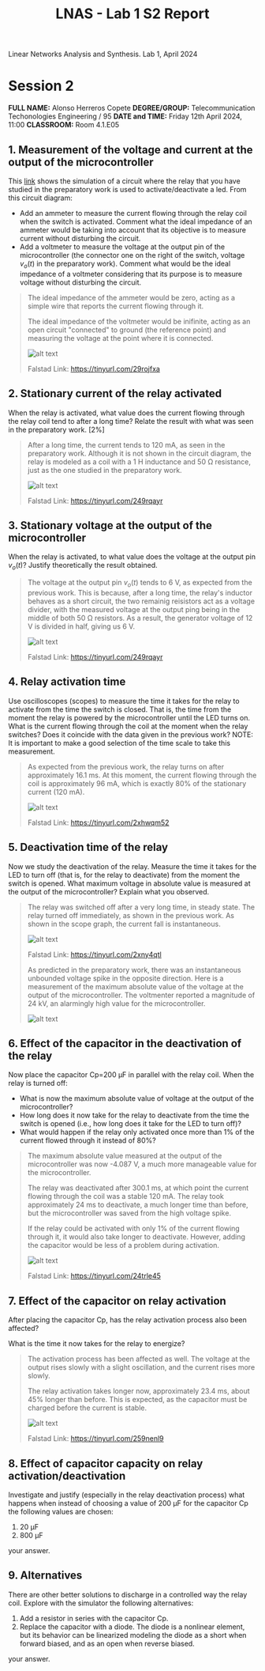 ﻿---
title: LNAS - Lab 1 S2 Report
---

<style>
:root {
    --markdown-font-family: "Times New Roman", Times, serif;
    --markdown-font-size: 10.5pt;
    --vscode-textBlockQuote-border: #9599e1;
}
</style>

<p class="supt1 center">Linear Networks Analysis and Synthesis. Lab 1, April 2024</p>

# Session 2

**FULL NAME:** Alonso Herreros Copete
**DEGREE/GROUP:** Telecommunication Techonologies Engineering / 95
**DATE and TIME:** Friday 12th April 2024, 11:00
**CLASSROOM:** Room 4.1.E05

## 1. Measurement of the voltage and current at the output of the microcontroller

This [link](https://tinyurl.com/28rkgpau) shows the simulation of a circuit where the relay that you have
studied in the preparatory work is used to activate/deactivate a led. From this circuit diagram:

* Add an ammeter to measure the current flowing through the relay coil when the switch is activated. Comment
  what the ideal impedance of an ammeter would be taking into account that its objective is to measure current
  without disturbing the circuit.
* Add a voltmeter to measure the voltage at the output pin of the microcontroller (the connector one on the
  right of the switch, voltage $v_o(t)$ in the preparatory work). Comment what would be the ideal impedance of
  a voltmeter considering that its purpose is to measure voltage without disturbing the circuit.

> The ideal impedance of the ammeter would be zero, acting as a simple wire that reports the current flowing
> through it.
>
> The ideal impedance of the voltmeter would be inifinite, acting as an open circuit "connected" to ground
> (the reference point) and measuring the voltage at the point where it is connected.
>
> ![alt text](img/fig_2.2.1.1.png)
>
> <p class="caption center">
> Falstad Link: <a href="https://tinyurl.com/29rojfxa">https://tinyurl.com/29rojfxa</a>
> </p>

## 2. Stationary current of the relay activated
When the relay is activated, what value does the current flowing through the relay coil tend to after a long
time? Relate the result with what was seen in the preparatory work. [2%]

> After a long time, the current tends to 120 mA, as seen in the preparatory work. Although it is not shown in
> the circuit diagram, the relay is modeled as a coil with a 1 H inductance and 50 Ω resistance, just as the
> one studied in the preparatory work.
>
> ![alt text](img/fig_2.2.2.1.png)
>
> <p class="caption center">
> Falstad Link: <a href="https://tinyurl.com/249rqayr">https://tinyurl.com/249rqayr</a>
> </p>

## 3. Stationary voltage at the output of the microcontroller
When the relay is activated, to what value does the voltage at the output pin $v_o(t)$? Justify theoretically
the result obtained.

> The voltage at the output pin $v_o(t)$ tends to 6 V, as expected from the previous work. This is because,
> after a long time, the relay's inductor behaves as a short circuit, the two remainig reisistors act as a
> voltage divider, with the measured voltage at the output ping being in the middle of both 50 Ω resistors.
> As a result, the generator voltage of 12 V is divided in half, giving us 6 V.
>
> ![alt text](img/fig_2.2.2.1.png)
>
> <p class="caption center">
> Falstad Link: <a href="https://tinyurl.com/249rqayr">https://tinyurl.com/249rqayr</a>
> </p>

## 4. Relay activation time
Use oscilloscopes (scopes) to measure the time it takes for the relay to activate from the time the switch is
closed. That is, the time from the moment the relay is powered by the microcontroller until the LED turns on.
What is the current flowing through the coil at the moment when the relay switches? Does it coincide with the
data given in the previous work? NOTE: It is important to make a good selection of the time scale to take this
measurement.

> As expected from the previous work, the relay turns on after approximately 16.1 ms. At this moment, the
> current flowing through the coil is approximately 96 mA, which is exactly 80% of the stationary current
> (120 mA).
>
> ![alt text](img/fig_2.2.4.1.png)
>
> <p class="caption center">
> Falstad Link: <a href="https://tinyurl.com/2xhwqm52">https://tinyurl.com/2xhwqm52</a>
> </p>

## 5. Deactivation time of the relay
Now we study the deactivation of the relay. Measure the time it takes for the LED to turn off (that is, for
the relay to deactivate) from the moment the switch is opened. What maximum voltage in absolute value is
measured at the output of the microcontroller? Explain what you observed.

> The relay was switched off after a very long time, in steady state. The relay turned off immediately, as
> shown in the previous work. As shown in the scope graph, the current fall is instantaneous.
>
> ![alt text](img/fig_2.2.5.1.png)
> <p class="caption center">
>    Falstad Link: <a href="https://tinyurl.com/2xny4qtl">https://tinyurl.com/2xny4qtl</a>
> </p>
>
> As predicted in the preparatory work, there was an instantaneous unbounded voltage spike in the opposite
> direction. Here is a measurement of the maximum absolute value of the voltage at the output of the
> microcontroller. The voltmenter reported a magnitude of 24 kV, an alarmingly high value for the
> microcontroller.
>
> ![alt text](img/fig_2.2.5.2.png)

## 6. Effect of the capacitor in the deactivation of the relay
Now place the capacitor Cp=200 µF in parallel with the relay coil. When the relay is turned off:

* What is now the maximum absolute value of voltage at the output of the microcontroller?
* How long does it now take for the relay to deactivate from the time the switch is opened (i.e., how long
  does it take for the LED to turn off)?
* What would happen if the relay only activated once more than 1% of the current flowed through it instead of
  80%?

> The maximum absolute value measured at the output of the microcontroller was now -4.087 V, a much more
> manageable value for the microcontroller.
>
> The relay was deactivated after 300.1 ms, at which point the current flowing through the coil was a stable
> 120 mA. The relay took approximately 24 ms to deactivate, a much longer time than before, but the
> microcontroller was saved from the high voltage spike.
>
> If the relay could be activated with only 1% of the current flowing through it, it would also take longer to
> deactivate. However, adding the capacitor would be less of a problem during activation.
>
> ![alt text](img/fig_2.2.6.1.png)
> <p class="caption center">
>     Falstad Link: <a href="https://tinyurl.com/24trle45">https://tinyurl.com/24trle45</a>
> </p>

## 7. Effect of the capacitor on relay activation
After placing the capacitor Cp, has the relay activation process also been affected?

What is the time it now takes for the relay to energize?

> The activation process has been affected as well. The voltage at the output rises slowly with a slight
> oscillation, and the current rises more slowly.
>
> The relay activation takes longer now, approximately 23.4 ms, about 45% longer than before. This is
> expected, as the capacitor must be charged before the current is stable.
>
> ![alt text](img/fig_2.2.7.1.png)
> <p class="caption center">
>     Falstad Link: <a href="https://tinyurl.com/259nenl9">https://tinyurl.com/259nenl9</a>
> </p>

## 8. Effect of capacitor capacity on relay activation/deactivation
Investigate and justify (especially in the relay deactivation process) what happens when instead of choosing a
value of 200 µF for the capacitor Cp the following values ​​are chosen:

1. 20 µF
2. 800 µF

<!-- TODO: Insert the screenshot(s) here and, optionally, the link(s). -->

<!-- TODO: Insert here the explanation of what is observed in the screenshot and the reasoning of -->
your answer.

## 9. Alternatives
There are other better solutions to discharge in a controlled way the relay coil.
Explore with the simulator the following alternatives:

1. Add a resistor in series with the capacitor Cp.
2. Replace the capacitor with a diode. The diode is a nonlinear element, but its behavior can be linearized
   modeling the diode as a short when forward biased, and as an open when reverse biased.

<!-- TODO: Insert the screenshot(s) here and, optionally, the link(s). -->

<!-- TODO: Insert here the explanation of what is observed in the screenshot and the reasoning of -->
your answer.
